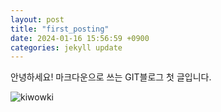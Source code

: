```yaml
---
layout: post
title: "first_posting"
date: 2024-01-16 15:56:59 +0900
categories: jekyll update
---
```


안녕하세요! 마크다운으로 쓰는 GIT블로그 첫 글입니다.

![kiwowki]({{site.url}}/images/2024-01-16-first_posting/blue-4.gif)